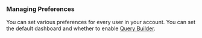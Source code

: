 ### Managing Preferences

You can set various preferences for every user in your account. You can set the default dashboard and whether to enable [Query Builder](https://community.wavefront.com/docs/DOC-1165).
